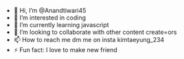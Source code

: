 - 👋 Hi, I’m @Anandtiwari45
- 👀 I’m interested in coding
- 🌱 I’m currently learning javascript
- 💞️ I’m looking to collaborate with other content create=ors 
- 📫 How to reach me dm me on insta kimtaeyung_234
- ⚡ Fun fact: I love to make new friend

<!---
Anandtiwari45/Anandtiwari45 is a ✨ special ✨ repository because its `README.md` (this file) appears on your GitHub profile.
You can click the Preview link to take a look at your changes.
--->
